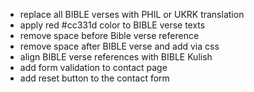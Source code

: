 - replace all BIBLE verses with PHIL or UKRK translation 
- apply red #cc331d color to BIBLE verse texts 
- remove space before Bible verse reference 
- remove space after BIBLE verse and add via css 
- align BIBLE verse references with BIBLE Kulish
- add form validation to contact page 
- add reset button to the contact form 